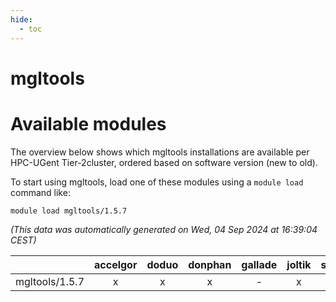 ```yaml
---
hide:
  - toc
---
```


mgltools
========

# Available modules


The overview below shows which mgltools installations are available per HPC-UGent Tier-2cluster, ordered based on software version (new to old).

To start using mgltools, load one of these modules using a `module load` command like:

```shell
module load mgltools/1.5.7
```

*(This data was automatically generated on Wed, 04 Sep 2024 at 16:39:04 CEST)*  

| |accelgor|doduo|donphan|gallade|joltik|shinx|skitty|
| :---: | :---: | :---: | :---: | :---: | :---: | :---: | :---: |
|mgltools/1.5.7|x|x|x|-|x|-|x|
